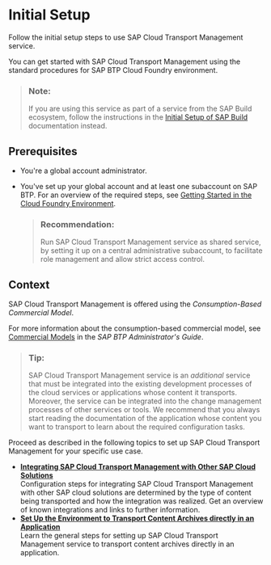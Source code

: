 <!-- loio66fd7283c62f48adb23c56fb48c84a60 -->

# Initial Setup

Follow the initial setup steps to use SAP Cloud Transport Management service.

You can get started with SAP Cloud Transport Management using the standard procedures for SAP BTP Cloud Foundry environment.

> ### Note:  
> If you are using this service as part of a service from the SAP Build ecosystem, follow the instructions in the [Initial Setup of SAP Build](https://help.sap.com/docs/SAP_BUILD/411a94a7191243e0a99c9af3a061cee9/43c81b7e3b9749329fa8595b22680b82.html) documentation instead.



<a name="loio66fd7283c62f48adb23c56fb48c84a60__section_ilb_db4_ktb"/>

## Prerequisites

-   You're a global account administrator.
-   You've set up your global account and at least one subaccount on SAP BTP. For an overview of the required steps, see [Getting Started in the Cloud Foundry Environment](https://help.sap.com/docs/BTP/65de2977205c403bbc107264b8eccf4b/b328cc89ea14484d9655b8cfb8efb508.html).

    > ### Recommendation:  
    > Run SAP Cloud Transport Management service as shared service, by setting it up on a central administrative subaccount, to facilitate role management and allow strict access control.




<a name="loio66fd7283c62f48adb23c56fb48c84a60__section_amj_mp5_ktb"/>

## Context

SAP Cloud Transport Management is offered using the *Consumption-Based Commercial Model*.

For more information about the consumption-based commercial model, see [Commercial Models](https://help.sap.com/docs/btp/btp-admin-guide/basic-platform-concepts?version=Cloud#loio263d40009a5a4237a62e8f5c05ee641e) in the *SAP BTP Administrator's Guide*.

> ### Tip:  
> SAP Cloud Transport Management service is an *additional* service that must be integrated into the existing development processes of the cloud services or applications whose content it transports. Moreover, the service can be integrated into the change management processes of other services or tools. We recommend that you always start reading the documentation of the application whose content you want to transport to learn about the required configuration tasks.

Proceed as described in the following topics to set up SAP Cloud Transport Management for your specific use case.

-   **[Integrating SAP Cloud Transport Management with Other SAP Cloud Solutions](integrating-sap-cloud-transport-management-with-other-sap-cloud-solutions-ddaa000.md "Configuration steps for integrating SAP Cloud Transport Management with other SAP cloud solutions
		are determined by the type of content being transported and how the integration was
		realized. Get an overview of known integrations and links to further
		information.")**  
Configuration steps for integrating SAP Cloud Transport Management with other SAP cloud solutions are determined by the type of content being transported and how the integration was realized. Get an overview of known integrations and links to further information.
-   **[Set Up the Environment to Transport Content Archives directly in an Application](set-up-the-environment-to-transport-content-archives-directly-in-an-application-8d94907.md "Learn the general steps for setting up SAP Cloud Transport Management service to transport content
		archives directly in an application.")**  
Learn the general steps for setting up SAP Cloud Transport Management service to transport content archives directly in an application.

